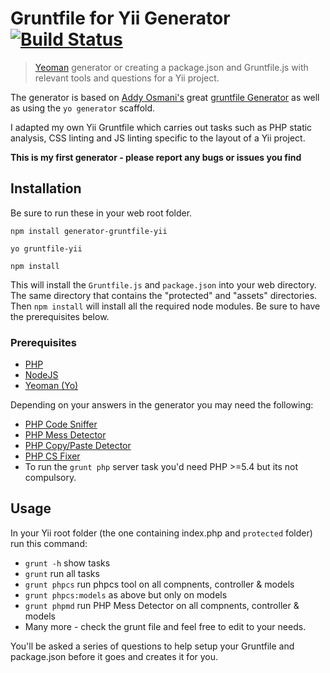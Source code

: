 # Gruntfile for Yii Generator [![Build Status](https://secure.travis-ci.org/OdinsHat/generator-gruntfile-yii.png?branch=master)](https://travis-ci.org/OdinsHat/generator-gruntfile-yii)

> [Yeoman](http://yeoman.io) generator or creating a package.json and Gruntfile.js with relevant tools and questions for a Yii project.

The generator is based on [Addy Osmani's](https://github.com/addyosmani) great [gruntfile Generator](https://github.com/yeoman/generator-gruntfile) as well as using the ```yo generator``` scaffold.

I adapted my own Yii Gruntfile which carries out tasks such as PHP static analysis,
CSS linting and JS linting specific to the layout of a Yii project.

**This is my first generator - please report any bugs or issues you find**

## Installation

Be sure to run these in your web root folder.

```npm install generator-gruntfile-yii```

```yo gruntfile-yii```

```npm install```

This will install the ```Gruntfile.js``` and ```package.json``` into your web directory. The same directory that contains the "protected" and "assets" directories. Then ```npm install``` will install all the required node modules. Be sure to have the prerequisites below.

### Prerequisites

* [PHP](http://www.php.net/)
* [NodeJS](http://nodejs.org/)
* [Yeoman (Yo)](http://yeoman.io/)

Depending on your answers in the generator you may need the following:
* [PHP Code Sniffer](http://pear.php.net/package/PHP_CodeSniffer/)
* [PHP Mess Detector](http://phpmd.org/)
* [PHP Copy/Paste Detector](https://github.com/sebastianbergmann/phpcpd)
* [PHP CS Fixer](https://github.com/fabpot/PHP-CS-Fixer)
* To run the ```grunt php``` server task you'd need PHP >=5.4 but its not compulsory.

## Usage

In your Yii root folder (the one containing index.php and ```protected``` folder) run this command:

* ```grunt -h``` show tasks
* ```grunt``` run all tasks
* ```grunt phpcs``` run phpcs tool on all compnents, controller & models
* ```grunt phpcs:models``` as above but only on models
* ```grunt phpmd``` run PHP Mess Detector on all compnents, controller & models
* Many more - check the grunt file and feel free to edit to your needs.


You'll be asked a series of questions to help setup your Gruntfile and package.json before it goes and creates it for you.
